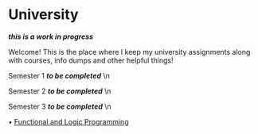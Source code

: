 # University

***this is a work in progress***

Welcome! This is the place where I keep my university assignments along with courses, info dumps and other helpful things!

Semester 1 ***to be completed*** \n

Semester 2 ***to be completed*** \n

Semester 3 ***to be completed*** \n
 
 • [Functional and Logic Programming](https://github.com/913-Diaconu-Ana/University/tree/main/Semester%203/Functional%20and%20Logic%20Programming)
